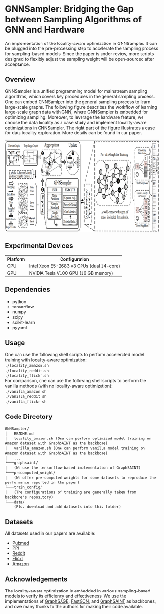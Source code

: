# GNNSampler: Bridging the Gap between Sampling Algorithms of GNN and Hardware
An implementation of the locality-aware optimization in GNNSampler. It can be plugged into the pre-processing step to accelerate the sampling process for sampling-based models. Since the paper is under review, more scripts designed to flexibly adjust the sampling weight will be open-sourced after acceptance.

## Overview
GNNSampler is a unified programming model for mainstream sampling algorithms, which covers key procedures in the general sampling process. One can embed GNNSamlper into the general sampling process to learn large-scale graphs. The following figure describes the workflow of learning large-scale graph data with GNN, where GNNSampler is embedded for optimizing sampling. Moreover, to leverage the hardware feature, we choose the data locality as a case study and implement locality-aware optimizations in GNNSampler. The right part of the figure illustrates a case for data locality exploration. More details can be found in our paper. <br><br>
<img src="./Overview.PNG" width="900" height="300" alt="workflow"/>

## Experimental Devices
| Platform | Configuration |
|---|---
| CPU | Intel Xeon E5-2683 v3 CPUs (dual 14-core) |
| GPU | NVIDIA Tesla V100 GPU (16 GB memory) |

## Dependencies
* python
* tensorflow
* numpy
* scipy
* scikit-learn
* pyyaml

## Usage
One can use the following shell scripts to perform accelerated model training with locality-aware optimization: <br>
`./locality_amazon.sh` <br>
`./locality_reddit.sh` <br>
`./locality_flickr.sh` <br>
For comparison, one can use the following shell scripts to perform the vanilla methods (with no locality-aware optimization): <br>
`./vanilla_amazon.sh` <br>
`./vanilla_reddit.sh` <br>
`./vanilla_flickr.sh` <br>

## Code Directory
```
GNNSampler/
│   README.md
│   locality_amazon.sh (One can perform optimized model training on Amazon dataset with GraphSAINT as the backbone)
|   vanilla_amazon.sh (One can perform vanilla model training on Amazon dataset with GraphSAINT as the backbone)
│   ...
└───graphsaint/ 
|   (We use the tensorflow-based implementation of GraphSAINT)
└───precomputed_weight/
|   (We offer pre-computed weights for some datasets to reproduce the performance reported in the paper)
└───train_config/
|   (The configurations of training are generally taken from backbone's repository)
└───data/
    (Pls. download and add datasets into this folder)
```

## Datasets
All datasets used in our papers are available:
* [Pubmed](https://github.com/tkipf/gcn/tree/master/gcn/data)
* [PPI](https://github.com/williamleif/GraphSAGE/tree/master/example_data)
* [Reddit](https://github.com/williamleif/GraphSAGE/tree/master/example_data)
* [Flickr](https://drive.google.com/drive/folders/1apP2Qn8r6G0jQXykZHyNT6Lz2pgzcQyL)
* [Amazon](https://drive.google.com/drive/folders/1uc76iCxBnd0ntNliosYDHHUc_ouXv9Iv)


## Acknowledgements
The locality-aware optimization is embedded in various sampling-based models to verify its efficiency and effectiveness. We use the implementations of [GraphSAGE](https://github.com/williamleif/GraphSAGE), [FastGCN](https://github.com/matenure/FastGCN), and [GraphSAINT](https://github.com/GraphSAINT/GraphSAINT) as backbones, and owe many thanks to the authors for making their code available.
